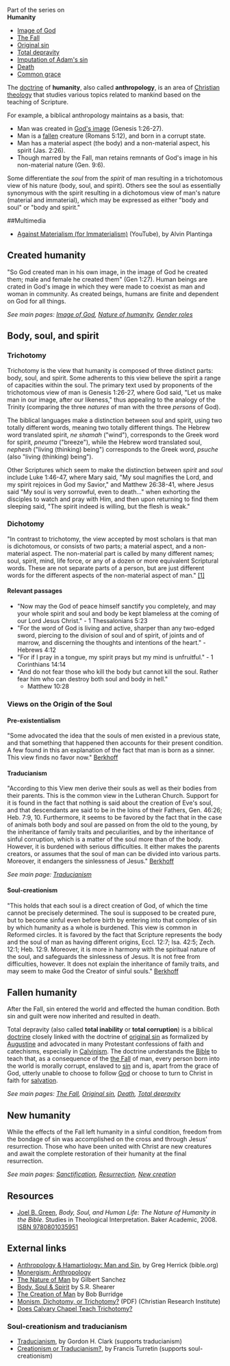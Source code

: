 Part of the series on  
****Humanity****
-   [Image of God](Image_of_God "Image of God")
-   [The Fall](The_Fall "The Fall")
-   [Original sin](Original_sin "Original sin")
-   [Total depravity](Total_depravity "Total depravity")
-   [Imputation of Adam's sin](Imputation_of_Adam's_sin "Imputation of Adam's sin")
-   [Death](Death "Death")
-   [Common grace](Common_grace "Common grace")

The [doctrine](Doctrine "Doctrine") of **humanity**, also called
**anthropology**, is an area of
[Christian theology](Systematic_theology "Systematic theology")
that studies various topics related to mankind based on the
teaching of Scripture.

For example, a biblical anthropology maintains as a basis, that:

-   Man was created in [God's image](Image_of_God "Image of God")
    (Genesis 1:26-27).
-   Man is a [fallen](The_Fall "The Fall") creature (Romans 5:12),
    and born in a corrupt state.
-   Man has a material aspect (the body) and a non-material aspect,
    his spirit (Jas. 2:26).
-   Though marred by the Fall, man retains remnants of God's image
    in his non-material nature (Gen. 9:6).

Some differentiate the *soul* from the *spirit* of man resulting in
a trichotomous view of his nature (body, soul, and spirit). Others
see the soul as essentially synonymous with the spirit resulting in
a dichotomous view of man's nature (material and immaterial), which
may be expressed as either "body and soul" or "body and spirit."

##Multimedia

-   [Against Materialism (for Immaterialism)](http://www.youtube.com/watch?v=LLzZv5MwjiE&feature=feedf)
    (YouTube), by Alvin Plantinga

## Created humanity

"So God created man in his own image, in the image of God he
created them; male and female he created them" (Gen 1:27). Human
beings are crated in God's image in which they were made to coexist
as man and woman in community. As created beings, humans are finite
and dependent on God for all things.

*See main pages: [Image of God](Image_of_God "Image of God"), [Nature of humanity](Nature_of_humanity "Nature of humanity"), [Gender roles](index.php?title=Gender_roles&action=edit&redlink=1 "Gender roles (page does not exist)")*
## Body, soul, and spirit

### Trichotomy

Trichotomy is the view that humanity is composed of three distinct
parts: body, soul, and spirit. Some adherents to this view believe
the spirit a range of capacities within the soul. The primary text
used by proponents of the trichotomous view of man is Genesis
1:26-27, where God said, "Let us make man in our image, after our
likeness," thus appealing to the analogy of the Trinity (comparing
the three *natures* of man with the three *persons* of God).

The biblical languages make a distinction between soul and spirit,
using two totally different words, meaning two totally different
things. The Hebrew word translated spirit, *ne shamah* ("wind"),
corresponds to the Greek word for spirit, *pneuma* ("breeze"),
while the Hebrew word translated soul, *nephesh* ("living
(thinking) being") corresponds to the Greek word, *psuche* (also
"living (thinking) being").

Other Scriptures which seem to make the distinction between
*spirit* and *soul* include Luke 1:46-47, where Mary said, "My soul
magnifies the Lord, and my spirit rejoices in God my Savior," and
Matthew 26:38-41, where Jesus said "My soul is very sorrowful, even
to death..." when exhorting the disciples to watch and pray with
Him, and then upon returning to find them sleeping said, "The
spirit indeed is willing, but the flesh is weak."

### Dichotomy

"In contrast to trichotomy, the view accepted by most scholars is
that man is dichotomous, or consists of two parts; a material
aspect, and a non-material aspect. The non-material part is called
by many different names; soul, spirit, mind, life force, or any of
a dozen or more equivalent Scriptural words. These are not separate
parts of a person, but are just different words for the different
aspects of the non-material aspect of man."
[[1]](http://calvarychapel.pbwiki.com/trichotomy)
#### Relevant passages

-   "Now may the God of peace himself sanctify you completely, and
    may your whole spirit and soul and body be kept blameless at the
    coming of our Lord Jesus Christ." - 1 Thessalonians 5:23
-   "For the word of God is living and active, sharper than any
    two-edged sword, piercing to the division of soul and of spirit, of
    joints and of marrow, and discerning the thoughts and intentions of
    the heart." - Hebrews 4:12
-   "For if I pray in a tongue, my spirit prays but my mind is
    unfruitful." - 1 Corinthians 14:14
-   "And do not fear those who kill the body but cannot kill the
    soul. Rather fear him who can destroy both soul and body in hell."
    - Matthew 10:28

### Views on the Origin of the Soul

#### Pre-existentialism

"Some advocated the idea that the souls of men existed in a
previous state, and that something that happened then accounts for
their present condition. A few found in this an explanation of the
fact that man is born as a sinner. This view finds no favor now."
[Berkhoff](http://www.mbrem.com/shorttakes/berk11.htm)

#### Traducianism

"According to this View men derive their souls as well as their
bodies from their parents. This is the common view in the Lutheran
Church. Support for it is found in the fact that nothing is said
about the creation of Eve's soul, and that descendants are said to
be in the loins of their Fathers, Gen. 46:26; Heb. 7:9, 10.
Furthermore, it seems to be favored by the fact that in the case of
animals both body and soul are passed on from the old to the young,
by the inheritance of family traits and peculiarities, and by the
inheritance of sinful corruption, which is a matter of the soul
more than of the body. However, it is burdened with serious
difficulties. It either makes the parents creators, or assumes that
the soul of man can be divided into various parts. Moreover, it
endangers the sinlessness of Jesus."
[Berkhoff](http://www.mbrem.com/shorttakes/berk11.htm)

*See main page: [Traducianism](Traducianism "Traducianism")*
#### Soul-creationism

"This holds that each soul is a direct creation of God, of which
the time cannot be precisely determined. The soul is supposed to be
created pure, but to become sinful even before birth by entering
into that complex of sin by which humanity as a whole is burdened.
This view is common in Reformed circles. It is favored by the fact
that Scripture represents the body and the soul of man as having
different origins, Eccl. 12:7; Isa. 42:5; Zech. 12:1; Heb. 12:9.
Moreover, it is more in harmony with the spiritual nature of the
soul, and safeguards the sinlessness of Jesus. It is not free from
difficulties, however. It does not explain the inheritance of
family traits, and may seem to make God the Creator of sinful
souls." [Berkhoff](http://www.mbrem.com/shorttakes/berk11.htm)

## Fallen humanity

After the Fall, sin entered the world and effected the human
condition. Both sin and guilt were now inherited and resulted in
death.

Total depravity (also called **total inability** or
**total corruption**) is a biblical [doctrine](Doctrine "Doctrine")
closely linked with the doctrine of
[original sin](Original_sin "Original sin") as formalized by
[Augustine](Augustine_of_Hippo "Augustine of Hippo") and advocated
in many Protestant confessions of faith and catechisms, especially
in [Calvinism](Calvinism "Calvinism"). The doctrine understands the
[Bible](Bible "Bible") to teach that, as a consequence of the
[the Fall](The_Fall "The Fall") of man, every person born into the
world is morally corrupt, enslaved to [sin](Sin "Sin") and is,
apart from the grace of God, utterly unable to choose to follow
[God](God "God") or choose to turn to Christ in faith for
[salvation](Salvation "Salvation").

*See main pages: [The Fall](The_Fall "The Fall"), [Original sin](Original_sin "Original sin"), [Death](Death "Death"), [Total depravity](Total_depravity "Total depravity")*
## New humanity

While the effects of the Fall left humanity in a sinful condition,
freedom from the bondage of sin was accomplished on the cross and
through Jesus' resurrection. Those who have been united with Christ
are new creatures and await the complete restoration of their
humanity at the final resurrection.

*See main pages: [Sanctification](Sanctification "Sanctification"), [Resurrection](Resurrection "Resurrection"), [New creation](index.php?title=New_creation&action=edit&redlink=1 "New creation (page does not exist)")*

## Resources

-   [Joel B. Green](Joel_B._Green "Joel B. Green"),
    *Body, Soul, and Human Life: The Nature of Humanity in the Bible*.
    Studies in Theological Interpretation. Baker Academic, 2008.
    [ISBN 9780801035951](http://www.theopedia.com/Special:BookSources/9780801035951)

## External links

-   [Anthropology & Hamartiology: Man and Sin](http://www.bible.org/page.asp?page_id=728),
    by Greg Herrick (bible.org)
-   [Monergism: Anthropology](http://www.monergism.com/directory/link_category/Anthropology/)
-   [The Nature of Man](http://www.chalcedon.edu/articles/0303/030326sanchez.php)
    by Gilbert Sanchez
-   [Body, Soul & Spirit](http://www.antipasministries.com/html/file0000036.htm)
    by S.R. Shearer
-   [The Creation of Man](http://www.girs.com/library/theology/syllabus/theo6.html)
    by Bob Burridge
-   [Monism, Dichotomy, or Trichotomy?](http://www.equip.org/free/CP0711.pdf)
    (PDF) (Christian Research Institute)
-   [Does Calvary Chapel Teach Trichotomy?](http://calvarychapel.pbwiki.com/trichotomy)

### Soul-creationism and traducianism

-   [Traducianism](http://www.trinityfoundation.org/journal.php?id=56),
    by Gordon H. Clark (supports traducianism)
-   [Creationism or Traducianism?](http://www.apuritansmind.com/FrancisTurretin/francisturretincrerationismtraducianism.htm),
    by Francis Turretin (supports soul-creationism)